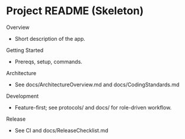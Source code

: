 # Project README (Skeleton)

Overview
- Short description of the app.

Getting Started
- Prereqs, setup, commands.

Architecture
- See docs/ArchitectureOverview.md and docs/CodingStandards.md

Development
- Feature-first; see protocols/ and docs/ for role-driven workflow.

Release
- See CI and docs/ReleaseChecklist.md
